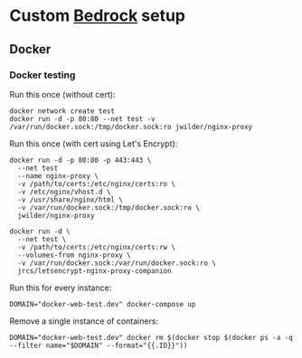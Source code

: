 # Custom [Bedrock](https://roots.io/bedrock/) setup

## Docker

### Docker testing

Run this once (without cert):

```
docker network create test
docker run -d -p 80:80 --net test -v /var/run/docker.sock:/tmp/docker.sock:ro jwilder/nginx-proxy
```

Run this once (with cert using Let's Encrypt):

```
docker run -d -p 80:80 -p 443:443 \
  --net test
  --name nginx-proxy \
  -v /path/to/certs:/etc/nginx/certs:ro \
  -v /etc/nginx/vhost.d \
  -v /usr/share/nginx/html \
  -v /var/run/docker.sock:/tmp/docker.sock:ro \
  jwilder/nginx-proxy

docker run -d \
  --net test \
  -v /path/to/certs:/etc/nginx/certs:rw \
  --volumes-from nginx-proxy \
  -v /var/run/docker.sock:/var/run/docker.sock:ro \
  jrcs/letsencrypt-nginx-proxy-companion
```

Run this for every instance:

```
DOMAIN="docker-web-test.dev" docker-compose up
```

Remove a single instance of containers:

```
DOMAIN="docker-web-test.dev" docker rm $(docker stop $(docker ps -a -q --filter name="$DOMAIN" --format="{{.ID}}"))
```
